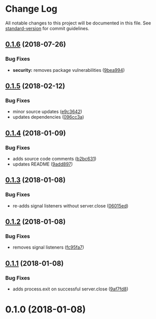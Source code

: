 # Change Log

All notable changes to this project will be documented in this file. See [standard-version](https://github.com/conventional-changelog/standard-version) for commit guidelines.

<a name="0.1.6"></a>
## [0.1.6](https://github.com/jasonsites/proxy-es-aws/compare/v0.1.5...v0.1.6) (2018-07-26)


### Bug Fixes

* **security:** removes package vulnerabilities ([9bea994](https://github.com/jasonsites/proxy-es-aws/commit/9bea994))



<a name="0.1.5"></a>
## [0.1.5](https://github.com/jasonsites/proxy-es-aws/compare/v0.1.4...v0.1.5) (2018-02-12)


### Bug Fixes

* minor source updates ([e9c3642](https://github.com/jasonsites/proxy-es-aws/commit/e9c3642))
* updates dependencies ([096cc3a](https://github.com/jasonsites/proxy-es-aws/commit/096cc3a))



<a name="0.1.4"></a>
## [0.1.4](https://github.com/jasonsites/proxy-es-aws/compare/v0.1.3...v0.1.4) (2018-01-09)


### Bug Fixes

* adds source code comments ([b2bc631](https://github.com/jasonsites/proxy-es-aws/commit/b2bc631))
* updates README ([9add897](https://github.com/jasonsites/proxy-es-aws/commit/9add897))



<a name="0.1.3"></a>
## [0.1.3](https://github.com/jasonsites/proxy-es-aws/compare/v0.1.2...v0.1.3) (2018-01-08)


### Bug Fixes

* re-adds signal listeners without server.close ([06015ed](https://github.com/jasonsites/proxy-es-aws/commit/06015ed))



<a name="0.1.2"></a>
## [0.1.2](https://github.com/jasonsites/proxy-es-aws/compare/v0.1.1...v0.1.2) (2018-01-08)


### Bug Fixes

* removes signal listeners ([fc95fa7](https://github.com/jasonsites/proxy-es-aws/commit/fc95fa7))



<a name="0.1.1"></a>
## [0.1.1](https://github.com/jasonsites/proxy-es-aws/compare/v0.1.0...v0.1.1) (2018-01-08)


### Bug Fixes

* adds process.exit on successful server.close ([9af7fd8](https://github.com/jasonsites/proxy-es-aws/commit/9af7fd8))



<a name="0.1.0"></a>
# 0.1.0 (2018-01-08)
